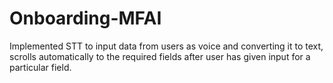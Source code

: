# Onboarding-MFAI
Implemented STT to input data from users as voice and converting it to text, scrolls automatically to the required fields after user has given input for a particular field.
